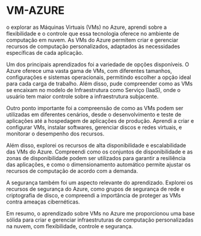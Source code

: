# VM-AZURE
o explorar as Máquinas Virtuais (VMs) no Azure, aprendi sobre a flexibilidade e o controle que essa tecnologia oferece no ambiente de computação em nuvem. As VMs do Azure permitem criar e gerenciar recursos de computação personalizados, adaptados às necessidades específicas de cada aplicação.

Um dos principais aprendizados foi a variedade de opções disponíveis. O Azure oferece uma vasta gama de VMs, com diferentes tamanhos, configurações e sistemas operacionais, permitindo escolher a opção ideal para cada carga de trabalho. Além disso, pude compreender como as VMs se encaixam no modelo de Infraestrutura como Serviço (IaaS), onde o usuário tem maior controle sobre a infraestrutura subjacente.

Outro ponto importante foi a compreensão de como as VMs podem ser utilizadas em diferentes cenários, desde o desenvolvimento e teste de aplicações até a hospedagem de aplicações de produção. Aprendi a criar e configurar VMs, instalar softwares, gerenciar discos e redes virtuais, e monitorar o desempenho dos recursos.

Além disso, explorei os recursos de alta disponibilidade e escalabilidade das VMs do Azure. Compreendi como os conjuntos de disponibilidade e as zonas de disponibilidade podem ser utilizados para garantir a resiliência das aplicações, e como o dimensionamento automático permite ajustar os recursos de computação de acordo com a demanda.

A segurança também foi um aspecto relevante do aprendizado. Explorei os recursos de segurança do Azure, como grupos de segurança de rede e criptografia de disco, e compreendi a importância de proteger as VMs contra ameaças cibernéticas.

Em resumo, o aprendizado sobre VMs no Azure me proporcionou uma base sólida para criar e gerenciar infraestruturas de computação personalizadas na nuvem, com flexibilidade, controle e segurança.
